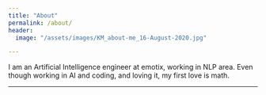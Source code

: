 ```yaml
---
title: "About"
permalink: /about/
header:
  image: "/assets/images/KM_about-me_16-August-2020.jpg"

---
```


I am an Artificial Intelligence engineer at emotix, working in NLP area. Even though working in AI and coding, and loving it, my first love is math.

---
